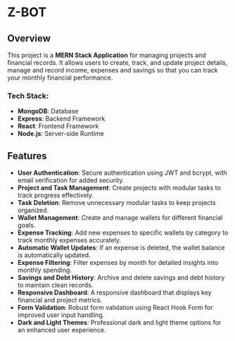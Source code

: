 # Z-BOT 

## Overview

This project is a **MERN Stack Application** for managing projects and financial records. It allows users to create, track, and update project details, manage and record income, expenses and savings so that you can track your monthly financial performance.

### Tech Stack:
- **MongoDB**: Database
- **Express**: Backend Framework
- **React**: Frontend Framework
- **Node.js**: Server-side Runtime

## Features

- **User Authentication**: Secure authentication using JWT and bcrypt, with email verification for added security.
- **Project and Task Management**: Create projects with modular tasks to track progress effectively.
- **Task Deletion**: Remove unnecessary modular tasks to keep projects organized.
- **Wallet Management**: Create and manage wallets for different financial goals.
- **Expense Tracking**: Add new expenses to specific wallets by category to track monthly expenses accurately.
- **Automatic Wallet Updates**: If an expense is deleted, the wallet balance is automatically updated.
- **Expense Filtering**: Filter expenses by month for detailed insights into monthly spending.
- **Savings and Debt History**: Archive and delete savings and debt history to maintain clean records.
- **Responsive Dashboard**: A responsive dashboard that displays key financial and project metrics.
- **Form Validation**: Robust form validation using React Hook Form for improved user input handling.
- **Dark and Light Themes**: Professional dark and light theme options for an enhanced user experience.


